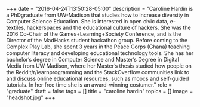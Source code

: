 +++
date = "2016-04-24T13:50:28-05:00"
description = "Caroline Hardin is a PhDgraduate from UW-Madison that studies how to increase diversity in Computer Science Education. She is interested in open civic data, e-textiles, hackerspaces and the educational culture of hackers. She was the 2016 Co-Chair of the Games+Learning+Society Conference, and is the Director of the MadHacks student hackathon group.  Before coming to the Complex Play Lab, she spent 3 years in the Peace Corps (Ghana) teaching computer literacy and developing educational technology tools. She has her bachelor’s degree in Computer Science and Master’s Degree in Digital Media from UW Madison, where her Master’s thesis studied how people on the Reddit/r/learnprogramming and the StackOverflow communities link to and discuss online educational resources, such as moocs and self-guided tutorials. In her free time she is an award-winning costumer."
role = "graduate"
draft = false
tags = []
title = "caroline hardin"
topics = []
image = "headshot.jpg"
+++
